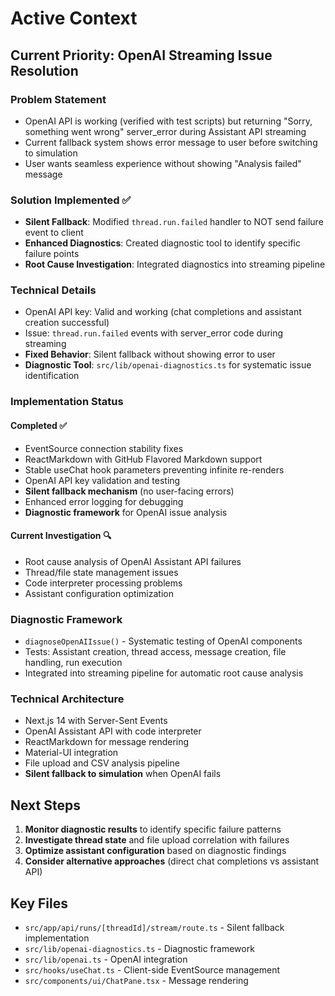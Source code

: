# Active Context

## Current Priority: OpenAI Streaming Issue Resolution

### Problem Statement

- OpenAI API is working (verified with test scripts) but returning "Sorry, something went wrong" server_error during Assistant API streaming
- Current fallback system shows error message to user before switching to simulation
- User wants seamless experience without showing "Analysis failed" message

### Solution Implemented ✅

- **Silent Fallback**: Modified `thread.run.failed` handler to NOT send failure event to client
- **Enhanced Diagnostics**: Created diagnostic tool to identify specific failure points
- **Root Cause Investigation**: Integrated diagnostics into streaming pipeline

### Technical Details

- OpenAI API key: Valid and working (chat completions and assistant creation successful)
- Issue: `thread.run.failed` events with server_error code during streaming
- **Fixed Behavior**: Silent fallback without showing error to user
- **Diagnostic Tool**: `src/lib/openai-diagnostics.ts` for systematic issue identification

### Implementation Status

#### Completed ✅

- EventSource connection stability fixes
- ReactMarkdown with GitHub Flavored Markdown support
- Stable useChat hook parameters preventing infinite re-renders
- OpenAI API key validation and testing
- **Silent fallback mechanism** (no user-facing errors)
- Enhanced error logging for debugging
- **Diagnostic framework** for OpenAI issue analysis

#### Current Investigation 🔍

- Root cause analysis of OpenAI Assistant API failures
- Thread/file state management issues
- Code interpreter processing problems
- Assistant configuration optimization

### Diagnostic Framework

- `diagnoseOpenAIIssue()` - Systematic testing of OpenAI components
- Tests: Assistant creation, thread access, message creation, file handling, run execution
- Integrated into streaming pipeline for automatic root cause analysis

### Technical Architecture

- Next.js 14 with Server-Sent Events
- OpenAI Assistant API with code interpreter
- ReactMarkdown for message rendering
- Material-UI integration
- File upload and CSV analysis pipeline
- **Silent fallback to simulation** when OpenAI fails

## Next Steps

1. **Monitor diagnostic results** to identify specific failure patterns
2. **Investigate thread state** and file upload correlation with failures
3. **Optimize assistant configuration** based on diagnostic findings
4. **Consider alternative approaches** (direct chat completions vs assistant API)

## Key Files

- `src/app/api/runs/[threadId]/stream/route.ts` - Silent fallback implementation
- `src/lib/openai-diagnostics.ts` - Diagnostic framework
- `src/lib/openai.ts` - OpenAI integration
- `src/hooks/useChat.ts` - Client-side EventSource management
- `src/components/ui/ChatPane.tsx` - Message rendering
